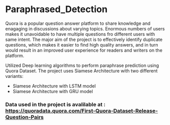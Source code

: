 # Paraphrased_Detection
Quora is a popular question answer platform to share knowledge and enagaging in discussions about varying topics. Enormous numbers of users makes it unavoidable to have multiple questions fro different users with same intent. The major aim of the project is to effectively identify duplicate questions, which makes it easier to find high quality answers, and in turn would result in an improved user experience for readers and writers on the platform.

Utilized Deep learning algorithms to perform paraphrase prediction using Quora Dataset. The project uses Siamese Architecture with two different variants:
- Siamese Architecture with LSTM model
- Siamese Architecture with GRU model
### Data used in the project is avalilable at : https://quoradata.quora.com/First-Quora-Dataset-Release-Question-Pairs






